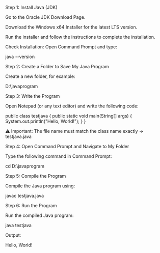 Step 1: Install Java (JDK)

Go to the Oracle JDK Download Page.

Download the Windows x64 Installer for the latest LTS version.

Run the installer and follow the instructions to complete the installation.

Check Installation:
Open Command Prompt and type:

java --version

Step 2: Create a Folder to Save My Java Program

Create a new folder, for example:

D:\javaprogram

Step 3: Write the Program

Open Notepad (or any text editor) and write the following code:

public class testjava {
    public static void main(String[] args) {
        System.out.println("Hello, World!");
    }
}


⚠️ Important:
The file name must match the class name exactly → testjava.java

Step 4: Open Command Prompt and Navigate to My Folder

Type the following command in Command Prompt:

cd D:\javaprogram

Step 5: Compile the Program

Compile the Java program using:

javac testjava.java

Step 6: Run the Program

Run the compiled Java program:

java testjava


Output:

Hello, World!
